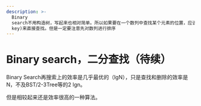 ```yaml
---
description: >-
  Binary
  search不用构造树，写起来也相对简单。所以如果要在一个数列中查找某个元素的位置，应该优先想到使用它。如果考察的重点不是它，可以使用Arrays.binarySearch(int[],
  key)来直接查找。但是一定要注意先对数列进行排序
---
```


# Binary search，二分查找（待续）

Binary Search再搜索上的效率是几乎最优的（lgN），只是查找和删除的效率是N，不及BST/2-3Tree等的2 lgn。

但是相较起来还是效率很高的一种算法。



